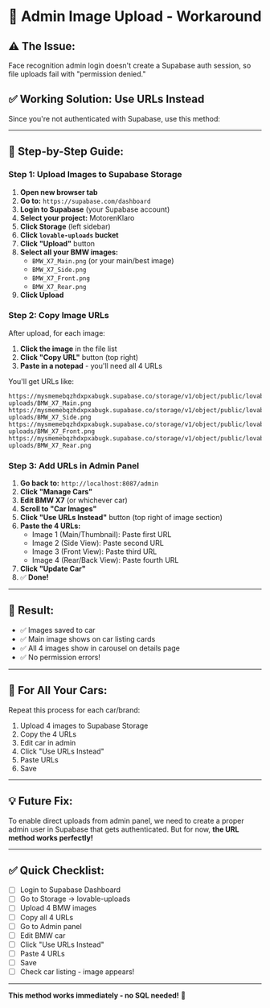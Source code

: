 # 🔧 Admin Image Upload - Workaround

## ⚠️ The Issue:
Face recognition admin login doesn't create a Supabase auth session, so file uploads fail with "permission denied."

## ✅ **Working Solution: Use URLs Instead**

Since you're not authenticated with Supabase, use this method:

---

## 📸 **Step-by-Step Guide:**

### **Step 1: Upload Images to Supabase Storage**

1. **Open new browser tab**
2. **Go to:** `https://supabase.com/dashboard`
3. **Login to Supabase** (your Supabase account)
4. **Select your project:** MotorenKlaro
5. **Click Storage** (left sidebar)
6. **Click `lovable-uploads` bucket**
7. **Click "Upload"** button
8. **Select all your BMW images:**
   - `BMW_X7_Main.png` (or your main/best image)
   - `BMW_X7_Side.png`
   - `BMW_X7_Front.png`
   - `BMW_X7_Rear.png`
9. **Click Upload**

### **Step 2: Copy Image URLs**

After upload, for each image:
1. **Click the image** in the file list
2. **Click "Copy URL"** button (top right)
3. **Paste in a notepad** - you'll need all 4 URLs

You'll get URLs like:
```
https://mysmemebqzhdxpxabugk.supabase.co/storage/v1/object/public/lovable-uploads/BMW_X7_Main.png
https://mysmemebqzhdxpxabugk.supabase.co/storage/v1/object/public/lovable-uploads/BMW_X7_Side.png
https://mysmemebqzhdxpxabugk.supabase.co/storage/v1/object/public/lovable-uploads/BMW_X7_Front.png
https://mysmemebqzhdxpxabugk.supabase.co/storage/v1/object/public/lovable-uploads/BMW_X7_Rear.png
```

### **Step 3: Add URLs in Admin Panel**

1. **Go back to:** `http://localhost:8087/admin`
2. **Click "Manage Cars"**
3. **Edit BMW X7** (or whichever car)
4. **Scroll to "Car Images"**
5. **Click "Use URLs Instead"** button (top right of image section)
6. **Paste the 4 URLs:**
   - Image 1 (Main/Thumbnail): Paste first URL
   - Image 2 (Side View): Paste second URL
   - Image 3 (Front View): Paste third URL
   - Image 4 (Rear/Back View): Paste fourth URL
7. **Click "Update Car"**
8. ✅ **Done!**

---

## 🎯 **Result:**

- ✅ Images saved to car
- ✅ Main image shows on car listing cards
- ✅ All 4 images show in carousel on details page
- ✅ No permission errors!

---

## 📝 **For All Your Cars:**

Repeat this process for each car/brand:
1. Upload 4 images to Supabase Storage
2. Copy the 4 URLs
3. Edit car in admin
4. Click "Use URLs Instead"
5. Paste URLs
6. Save

---

## 💡 **Future Fix:**

To enable direct uploads from admin panel, we need to create a proper admin user in Supabase that gets authenticated. But for now, **the URL method works perfectly!**

---

## ✅ **Quick Checklist:**

- [ ] Login to Supabase Dashboard
- [ ] Go to Storage → lovable-uploads
- [ ] Upload 4 BMW images
- [ ] Copy all 4 URLs
- [ ] Go to Admin panel
- [ ] Edit BMW car
- [ ] Click "Use URLs Instead"
- [ ] Paste 4 URLs
- [ ] Save
- [ ] Check car listing - image appears!

---

**This method works immediately - no SQL needed!** 🎉
